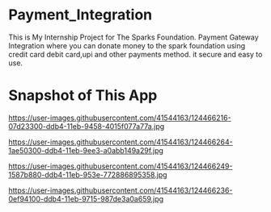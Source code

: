 # Payment_Integration
This is My Internship  Project for The Sparks Foundation.
Payment Gateway Integration where you can donate money to the spark foundation using credit card debit card,upi and other payments method.
it secure and easy to use.


# Snapshot of This App
https://user-images.githubusercontent.com/41544163/124466216-07d23300-ddb4-11eb-9458-4015f077a77a.jpg

https://user-images.githubusercontent.com/41544163/124466264-1ae50300-ddb4-11eb-9ee3-a0abb149a29f.jpg

https://user-images.githubusercontent.com/41544163/124466249-1587b880-ddb4-11eb-953e-772886895358.jpg



https://user-images.githubusercontent.com/41544163/124466236-0ef94100-ddb4-11eb-9715-987de3a0a659.jpg
